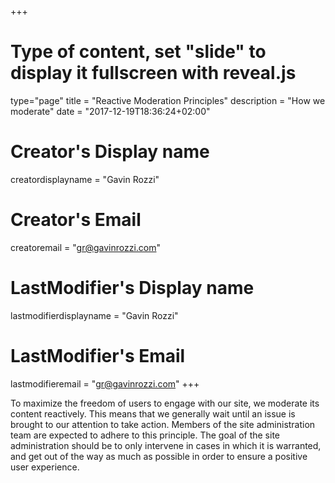 +++
# Type of content, set "slide" to display it fullscreen with reveal.js
type="page"
title = "Reactive Moderation Principles"
description = "How we moderate"
date = "2017-12-19T18:36:24+02:00"
# Creator's Display name
creatordisplayname = "Gavin Rozzi"
# Creator's Email
creatoremail = "gr@gavinrozzi.com"
# LastModifier's Display name
lastmodifierdisplayname = "Gavin Rozzi"
# LastModifier's Email
lastmodifieremail = "gr@gavinrozzi.com"
+++

To maximize the freedom of users to engage with our site, we moderate its content reactively. This means that we generally  wait until an issue is brought to our attention to take action. Members of the site administration team are expected to adhere to this principle. The goal of the site administration should be to only intervene in cases in which it is warranted, and get out of the way as much as possible in order to ensure a positive user experience.
